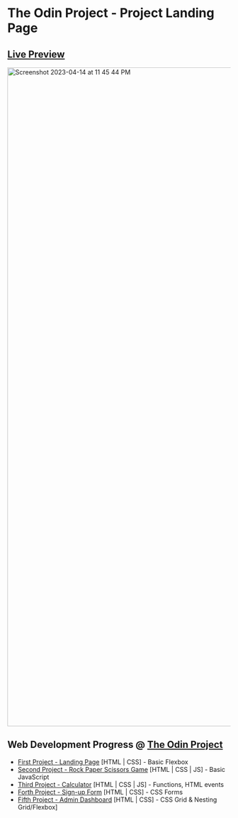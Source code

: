 # The Odin Project - Project Landing Page

## <a href="https://sehyunlee217.github.io/landing_page/">Live Preview</a>

<img width="1487" alt="Screenshot 2023-04-14 at 11 45 44 PM" src="https://user-images.githubusercontent.com/121660178/232077162-e0edb3cd-520b-4625-a280-234df9acb3d3.png">

## Web Development Progress @ <a href="https://www.theodinproject.com/">The Odin Project</a>

- <a href="https://sehyunlee217.github.io/landing_page/">First Project - Landing Page</a> [HTML | CSS] - Basic Flexbox
- <a href="https://sehyunlee217.github.io/TOP_Rock-Paper-Scissors-Game/">Second Project - Rock Paper Scissors Game</a> [HTML | CSS | JS] - Basic JavaScript
- <a href="https://sehyunlee217.github.io/calculator/">Third Project - Calculator</a> [HTML | CSS | JS] - Functions, HTML events
- <a href="https://sehyunlee217.github.io/Sign-Up-Form/">Forth Project - Sign-up Form</a> [HTML | CSS] - CSS Forms 
- <a href="https://sehyunlee217.github.io/TOP_Admin-Dashboard/">Fifth Project - Admin Dashboard</a> [HTML | CSS] - CSS Grid & Nesting Grid/Flexbox]
